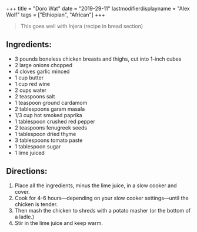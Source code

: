 +++
title = "Doro Wat"
date = "2019-29-11"
lastmodifierdisplayname = "Alex Wolf"
tags = ["Ethiopian", "African"]
+++

> This goes well with Injera (recipe in bread section)

## Ingredients:

* 3 pounds  boneless chicken breasts and thighs, cut into 1-inch cubes
* 2 large onions chopped
* 4 cloves garlic minced
* 1 cup butter
* 1 cup red wine
* 2 cups water
* 2 teaspoons salt
* 1 teaspoon ground cardamom
* 2 tablespoons garam masala
* 1/3 cup hot smoked paprika
* 1 tablespoon  crushed red pepper
* 2 teaspoons fenugreek seeds
* 1 tablespoon dried thyme
* 3 tablespoons tomato paste
* 1 tablespoon sugar
* 1 lime juiced

## Directions:

1. Place all the ingredients, minus the lime juice, in a slow cooker and cover. 
2. Cook for 4-6 hours—depending on your slow cooker settings—until the chicken is tender. 
3. Then mash the chicken to shreds with a potato masher (or the bottom of a ladle.) 
4. Stir in the lime juice and keep warm.